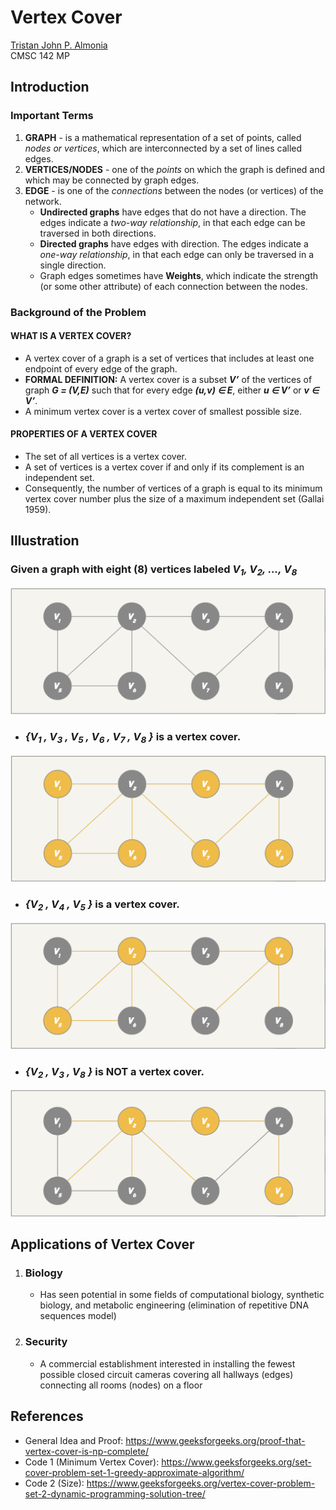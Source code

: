 # Vertex Cover
[Tristan John P. Almonia](https://github.com/tpalmonia)\
CMSC 142 MP

## Introduction
### Important Terms
   1.   **GRAPH** - is a mathematical representation of a set of points, called *nodes or vertices*, which are interconnected by a set of lines called edges.
   2.   **VERTICES/NODES** - one of the *points* on which the graph is defined and which may be connected by graph edges.
   3.   **EDGE** - is one of the *connections* between the nodes (or vertices) of the network.
        -   **Undirected graphs** have edges that do not have a direction. The edges indicate a *two-way relationship*, in that each edge can be traversed in both directions.
        -   **Directed graphs** have edges with direction. The edges indicate a *one-way relationship*, in that each edge can only be traversed in a single direction. 
        -   Graph edges sometimes have **Weights**, which indicate the strength (or some other attribute) of each connection between the nodes.

### Background of the Problem
#### WHAT IS A VERTEX COVER?
-   A vertex cover of a graph is a set of vertices that includes at least one endpoint of every edge of the graph.
-   **FORMAL DEFINITION:** A vertex cover is a subset **_V’_** of the vertices of graph **_G = (V,E)_** such that for every edge **_(u,v) ∈ E_**, either **_u ∈ V’_** or **_v ∈ V’_**.
-   A minimum vertex cover is a vertex cover of smallest possible size.

#### PROPERTIES OF A VERTEX COVER
-   The set of all vertices is a vertex cover.
-   A set of vertices is a vertex cover if and only if its complement is an independent set.
-   Consequently, the number of vertices of a graph is equal to its minimum vertex cover number plus the size of a maximum independent set (Gallai 1959).

## Illustration
### Given a graph with eight (8) vertices labeled _V<sub>1</sub>, V<sub>2</sub>, ..., V<sub>8</sub>_
![Illustration1](https://github.com/210913-CMSC142-G/Tristan-code/blob/master/CMSC142_MP_VertexCover/images/illustration1.jpg?raw=true)

- ### *{V<sub>1</sub> , V<sub>3</sub> , V<sub>5</sub> , V<sub>6</sub> , V<sub>7</sub> , V<sub>8</sub> }* is a vertex cover.

![Illustration2](https://github.com/210913-CMSC142-G/Tristan-code/blob/master/CMSC142_MP_VertexCover/images/illustration2.jpg?raw=true)

- ### *{V<sub>2</sub> , V<sub>4</sub> , V<sub>5</sub> }* is a vertex cover.

![Illustration3](https://github.com/210913-CMSC142-G/Tristan-code/blob/master/CMSC142_MP_VertexCover/images/illustration3.jpg?raw=true)

- ### *{V<sub>2</sub> , V<sub>3</sub> , V<sub>8</sub> }* is NOT a vertex cover.

![Illustration4](https://github.com/210913-CMSC142-G/Tristan-code/blob/master/CMSC142_MP_VertexCover/images/illustration4.jpg?raw=true)

## Applications of Vertex Cover
1. ### Biology
   - Has seen potential in some fields of computational biology, synthetic biology, and metabolic engineering (elimination of repetitive DNA sequences model)
2. ### Security
   - A commercial establishment interested in installing the fewest possible closed circuit cameras covering all hallways (edges) connecting all rooms (nodes) on a floor

## **References**

- General Idea and Proof: https://www.geeksforgeeks.org/proof-that-vertex-cover-is-np-complete/
- Code 1 (Minimum Vertex Cover): https://www.geeksforgeeks.org/set-cover-problem-set-1-greedy-approximate-algorithm/
- Code 2 (Size): https://www.geeksforgeeks.org/vertex-cover-problem-set-2-dynamic-programming-solution-tree/